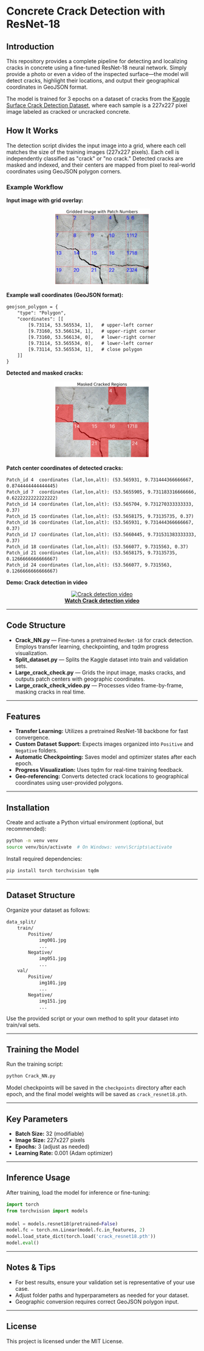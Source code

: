 # Concrete Crack Detection with ResNet-18

## Introduction

This repository provides a complete pipeline for detecting and localizing cracks in concrete using a fine-tuned ResNet-18 neural network. Simply provide a photo or even a video of the inspected surface—the model will detect cracks, highlight their locations, and output their geographical coordinates in GeoJSON format.

The model is trained for 3 epochs on a dataset of cracks from the [Kaggle Surface Crack Detection Dataset](https://www.kaggle.com/datasets/arunrk7/surface-crack-detection), where each sample is a 227x227 pixel image labeled as cracked or uncracked concrete.

## How It Works

The detection script divides the input image into a grid, where each cell matches the size of the training images (227x227 pixels). Each cell is independently classified as "crack" or "no crack." Detected cracks are masked and indexed, and their centers are mapped from pixel to real-world coordinates using GeoJSON polygon corners.

### Example Workflow

**Input image with grid overlay:**

<p align="center">
<img src="https://github.com/Vlasenko2006/Crack_Finder/blob/main/Crack_samples/Crack_unclassified1.png" alt="Input image" width="50%">
</p>

**Example wall coordinates (GeoJSON format):**
```
geojson_polygon = {
    "type": "Polygon",
    "coordinates": [[
        [9.73114, 53.565534, 1],   # upper-left corner
        [9.73160, 53.566134, 1],   # upper-right corner
        [9.73160, 53.566134, 0],   # lower-right corner
        [9.73114, 53.565534, 0],   # lower-left corner
        [9.73114, 53.565534, 1],   # close polygon
    ]]
}
```

**Detected and masked cracks:**

<p align="center">
<img src="https://github.com/Vlasenko2006/Crack_Finder/blob/main/Crack_samples/Cracks_classified1.png" alt="Classified cracks" width="50%">
</p>

**Patch center coordinates of detected cracks:**
```
Patch_id 4  coordinates (lat,lon,alt): (53.565931, 9.731444366666667, 0.8744444444444445)
Patch_id 7  coordinates (lat,lon,alt): (53.5655905, 9.731183316666666, 0.6222222222222222)
Patch_id 14 coordinates (lat,lon,alt): (53.565704, 9.731270333333333, 0.37)
Patch_id 15 coordinates (lat,lon,alt): (53.5658175, 9.73135735, 0.37)
Patch_id 16 coordinates (lat,lon,alt): (53.565931, 9.731444366666667, 0.37)
Patch_id 17 coordinates (lat,lon,alt): (53.5660445, 9.731531383333333, 0.37)
Patch_id 18 coordinates (lat,lon,alt): (53.566077, 9.7315563, 0.37)
Patch_id 21 coordinates (lat,lon,alt): (53.5658175, 9.73135735, 0.1266666666666667)
Patch_id 24 coordinates (lat,lon,alt): (53.566077, 9.7315563, 0.1266666666666667)
```

**Demo: Crack detection in video**

<p align="center">
  <a href="https://youtu.be/4QStHUmI6J4" target="_blank">
    <img src="https://img.youtube.com/vi/4QStHUmI6J4/0.jpg" alt="Crack detection video" width="480">
    <br>
    <strong>Watch Crack detection video</strong>
  </a>
</p>

---

## Code Structure

- **Crack_NN.py** &mdash; Fine-tunes a pretrained `ResNet-18` for crack detection. Employs transfer learning, checkpointing, and tqdm progress visualization.
- **Split_dataset.py** &mdash; Splits the Kaggle dataset into train and validation sets.
- **Large_crack_check.py** &mdash; Grids the input image, masks cracks, and outputs patch centers with geographic coordinates.
- **Large_crack_check_video.py** &mdash; Processes video frame-by-frame, masking cracks in real time.

---

## Features

- **Transfer Learning:** Utilizes a pretrained ResNet-18 backbone for fast convergence.
- **Custom Dataset Support:** Expects images organized into `Positive` and `Negative` folders.
- **Automatic Checkpointing:** Saves model and optimizer states after each epoch.
- **Progress Visualization:** Uses tqdm for real-time training feedback.
- **Geo-referencing:** Converts detected crack locations to geographical coordinates using user-provided polygons.

---

## Installation

Create and activate a Python virtual environment (optional, but recommended):

```bash
python -m venv venv
source venv/bin/activate  # On Windows: venv\Scripts\activate
```

Install required dependencies:

```bash
pip install torch torchvision tqdm
```

---

## Dataset Structure

Organize your dataset as follows:

```
data_split/
    train/
        Positive/
            img001.jpg
            ...
        Negative/
            img051.jpg
            ...
    val/
        Positive/
            img101.jpg
            ...
        Negative/
            img151.jpg
            ...
```

Use the provided script or your own method to split your dataset into train/val sets.

---

## Training the Model

Run the training script:

```bash
python Crack_NN.py
```

Model checkpoints will be saved in the `checkpoints` directory after each epoch, and the final model weights will be saved as `crack_resnet18.pth`.

---

## Key Parameters

- **Batch Size:** 32 (modifiable)
- **Image Size:** 227x227 pixels
- **Epochs:** 3 (adjust as needed)
- **Learning Rate:** 0.001 (Adam optimizer)

---

## Inference Usage

After training, load the model for inference or fine-tuning:

```python
import torch
from torchvision import models

model = models.resnet18(pretrained=False)
model.fc = torch.nn.Linear(model.fc.in_features, 2)
model.load_state_dict(torch.load('crack_resnet18.pth'))
model.eval()
```

---

## Notes & Tips

- For best results, ensure your validation set is representative of your use case.
- Adjust folder paths and hyperparameters as needed for your dataset.
- Geographic conversion requires correct GeoJSON polygon input.

---

## License

This project is licensed under the MIT License.
